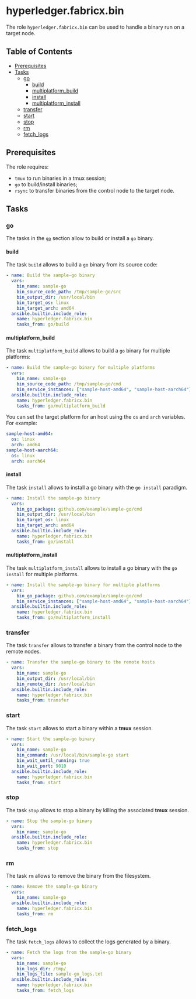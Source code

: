# hyperledger.fabricx.bin

The role `hyperledger.fabricx.bin` can be used to handle a binary run on a target node.

## Table of Contents <!-- omit in toc -->

- [Prerequisites](#prerequisites)
- [Tasks](#tasks)
  - [go](#go)
    - [build](#build)
    - [multiplatform_build](#multiplatform_build)
    - [install](#install)
    - [multiplatform_install](#multiplatform_install)
  - [transfer](#transfer)
  - [start](#start)
  - [stop](#stop)
  - [rm](#rm)
  - [fetch_logs](#fetch_logs)

## Prerequisites

The role requires:

- `tmux` to run binaries in a tmux session;
- `go` to build/install binaries;
- `rsync` to transfer binaries from the control node to the target node.

## Tasks

### go

The tasks in the [`go`](./tasks/go) section allow to build or install a `go` binary.

#### build

The task `build` allows to build a `go` binary from its source code:

```yaml
- name: Build the sample-go binary
  vars:
    bin_name: sample-go
    bin_source_code_path: /tmp/sample-go/src
    bin_output_dir: /usr/local/bin
    bin_target_os: linux
    bin_target_arch: amd64
  ansible.builtin.include_role:
    name: hyperledger.fabricx.bin
    tasks_from: go/build
```

#### multiplatform_build

The task `multiplatform_build` allows to build a `go` binary for multiple platforms:

```yaml
- name: Build the sample-go binary for multiple platforms
  vars:
    bin_name: sample-go
    bin_source_code_path: /tmp/sample-go/cmd
    bin_service_instances: ["sample-host-amd64", "sample-host-aarch64"]
  ansible.builtin.include_role:
    name: hyperledger.fabricx.bin
    tasks_from: go/multiplatform_build
```

You can set the target platform for an host using the `os` and `arch` variables. For example:

```yaml
sample-host-amd64:
  os: linux
  arch: amd64
sample-host-aarch64:
  os: linux
  arch: aarch64
```

#### install

The task `install` allows to install a go binary with the `go install` paradigm.

```yaml
- name: Install the sample-go binary
  vars:
    bin_go_package: github.com/example/sample-go/cmd
    bin_output_dir: /usr/local/bin
    bin_target_os: linux
    bin_target_arch: amd64
  ansible.builtin.include_role:
    name: hyperledger.fabricx.bin
    tasks_from: go/install
```

#### multiplatform_install

The task `multiplatform_install` allows to install a go binary with the `go install` for multiple platforms.

```yaml
- name: Install the sample-go binary for multiple platforms
  vars:
    bin_go_package: github.com/example/sample-go/cmd
    bin_service_instances: ["sample-host-amd64", "sample-host-aarch64"]
  ansible.builtin.include_role:
    name: hyperledger.fabricx.bin
    tasks_from: go/multiplatform_install
```

### transfer

The task `transfer` allows to transfer a binary from the control node to the remote nodes.

```yaml
- name: Transfer the sample-go binary to the remote hosts
  vars:
    bin_name: sample-go
    bin_output_dir: /usr/local/bin
    bin_remote_dir: /usr/local/bin
  ansible.builtin.include_role:
    name: hyperledger.fabricx.bin
    tasks_from: transfer
```

### start

The task `start` allows to start a binary within a **tmux** session.

```yaml
- name: Start the sample-go binary
  vars:
    bin_name: sample-go
    bin_command: /usr/local/bin/sample-go start
    bin_wait_until_running: true
    bin_wait_port: 9010
  ansible.builtin.include_role:
    name: hyperledger.fabricx.bin
    tasks_from: start
```

### stop

The task `stop` allows to stop a binary by killing the associated **tmux** session.

```yaml
- name: Stop the sample-go binary
  vars:
    bin_name: sample-go
  ansible.builtin.include_role:
    name: hyperledger.fabricx.bin
    tasks_from: stop
```

### rm

The task `rm` allows to remove the binary from the filesystem.

```yaml
- name: Remove the sample-go binary
  vars:
    bin_name: sample-go
  ansible.builtin.include_role:
    name: hyperledger.fabricx.bin
    tasks_from: rm
```

### fetch_logs

The task `fetch_logs` allows to collect the logs generated by a binary.

```yaml
- name: Fetch the logs from the sample-go binary
  vars:
    bin_name: sample-go
    bin_logs_dir: /tmp/
    bin_logs_file: sample-go_logs.txt
  ansible.builtin.include_role:
    name: hyperledger.fabricx.bin
    tasks_from: fetch_logs
```
